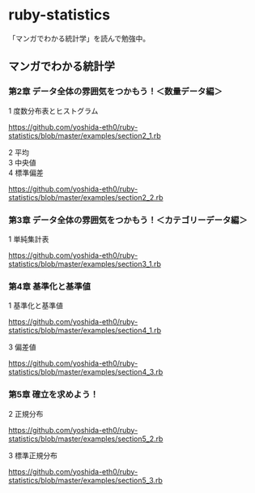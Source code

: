 # ruby-statistics

「マンガでわかる統計学」を読んで勉強中。

## マンガでわかる統計学
### 第2章 データ全体の雰囲気をつかもう！＜数量データ編＞
1 度数分布表とヒストグラム

https://github.com/yoshida-eth0/ruby-statistics/blob/master/examples/section2_1.rb

2 平均  
3 中央値  
4 標準偏差

https://github.com/yoshida-eth0/ruby-statistics/blob/master/examples/section2_2.rb

### 第3章 データ全体の雰囲気をつかもう！＜カテゴリーデータ編＞
1 単純集計表

https://github.com/yoshida-eth0/ruby-statistics/blob/master/examples/section3_1.rb

### 第4章 基準化と基準値
1 基準化と基準値

https://github.com/yoshida-eth0/ruby-statistics/blob/master/examples/section4_1.rb

3 偏差値

https://github.com/yoshida-eth0/ruby-statistics/blob/master/examples/section4_3.rb

### 第5章 確立を求めよう！
2 正規分布

https://github.com/yoshida-eth0/ruby-statistics/blob/master/examples/section5_2.rb

3 標準正規分布

https://github.com/yoshida-eth0/ruby-statistics/blob/master/examples/section5_3.rb

